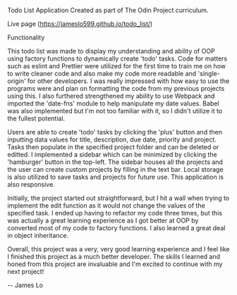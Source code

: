 Todo List Application Created as part of The Odin Project curriculum.

Live page (https://jameslo599.github.io/todo_list/)

Functionality

This todo list was made to display my understanding and ability of OOP using factory functions to dynamically create 'todo' tasks.
Code for matters such as eslint and Prettier were utilized for the first time to train me on how to write cleaner code and also make my code more readable and 'single-origin' for other developers. I was really impressed with how easy to use the programs were and plan on formatting the code from my previous projects using this. I also furthered strengthened my ability to use Webpack and imported the 'date-fns' module to help manipulate my date values. Babel was also implemented but I'm not too familiar with it, so I didn't utilize it to the fullest potential.

Users are able to create 'todo' tasks by clicking the 'plus' button and then inputting data values for title, description, due date, priority and project. Tasks then populate in the specified project folder and can be deleted or editted. I implemented a sidebar which can be minimized by clicking the 'hamburger' button in the top-left. The sidebar houses all the projects and the user can create custom projects by filling in the text bar. Local storage is also utilized to save tasks and projects for future use. This application is also responsive.

Initially, the project started out straightforward, but I hit a wall when trying to implement the edit function as it would not change the values of the specified task. I ended up having to refactor my code three times, but this was actually a great learning experience as I got better at OOP by converted most of my code to factory functions. I also learned a great deal in object inheritance.

Overall, this project was a very, very good learning experience and I feel like I finished this project as a much better developer.
The skills I learned and honed from this project are invaluable and I'm excited to continue with my next project!

-- James Lo
